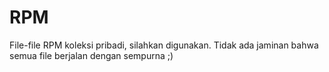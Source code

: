 RPM
===

File-file RPM koleksi pribadi, silahkan digunakan. Tidak ada jaminan bahwa semua file berjalan dengan sempurna ;)

